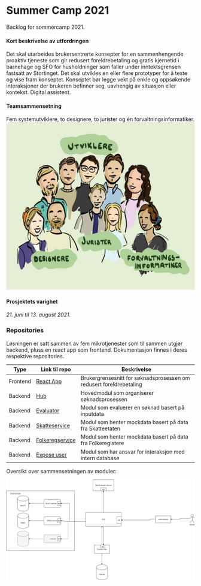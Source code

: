 # Summer Camp 2021

Backlog for sommercamp 2021.

#### Kort beskrivelse av utfordringen  

Det skal utarbeides brukersentrerte konsepter for en sammenhengende proaktiv tjeneste som gir redusert foreldrebetaling og gratis kjernetid i barnehage og SFO for husholdninger som faller under inntektsgrensen fastsatt av Stortinget. Det skal utvikles en eller flere prototyper for å teste og vise fram konseptet. Konseptet bør legge vekt på enkle og oppsøkende interaksjoner der brukeren befinner seg, uavhengig av situasjon eller kontekst. Digital assistent.  

#### Teamsammensetning 

Fem systemutviklere, to designere, to jurister og én forvaltningsinformatiker.  
![Illustrasjon av teamet](https://github.com/Altinn/summer-camp-2021/blob/main/Misc/Teamet.png "Illustrasjon av teamet")

#### Prosjektets varighet 

*21. juni til 13. august 2021.*



### Repositories
Løsningen er satt sammen av fem mikrotjenester som til sammen utgjør backend, pluss en react app som frontend. Dokumentasjon finnes i deres respektive repositories.

Type | Link til repo | Beskrivelse
--- | --- | ---
Frontend | [React App](https://github.com/Digihelgeland-Sommercamp/Prototype) | Brukergrensesnitt for søknadsprosessen om redusert foreldrebetaling
Backend | [Hub](https://github.com/Digihelgeland-Sommercamp/hubService) | Hovedmodul som organiserer søknadsprosessen
Backend | [Evaluator](https://github.com/Digihelgeland-Sommercamp/evaluator) | Modul som evaluerer en søknad basert på inputdata
Backend | [Skatteservice](https://github.com/Digihelgeland-Sommercamp/skatteservice) | Modul som henter mockdata basert på data fra Skatteetaten 
Backend | [Folkeregservice](https://github.com/Digihelgeland-Sommercamp/fregService) | Modul som henter mockdata basert på data fra Folkeregistere
Backend | [Expose user](https://github.com/Digihelgeland-Sommercamp/exposeUser) | Modul som har ansvar for interaksjon med intern database

Oversikt over sammensetningen av moduler:

![Oversiktsdiagram over moduler](https://github.com/Altinn/summer-camp-2021/blob/main/Documentation/Architecture/Microservice%20overview.png)

